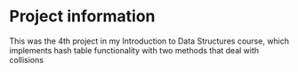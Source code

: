 # Project information
This was the 4th project in my Introduction to Data Structures course, which implements hash table functionality with two methods that deal with collisions
